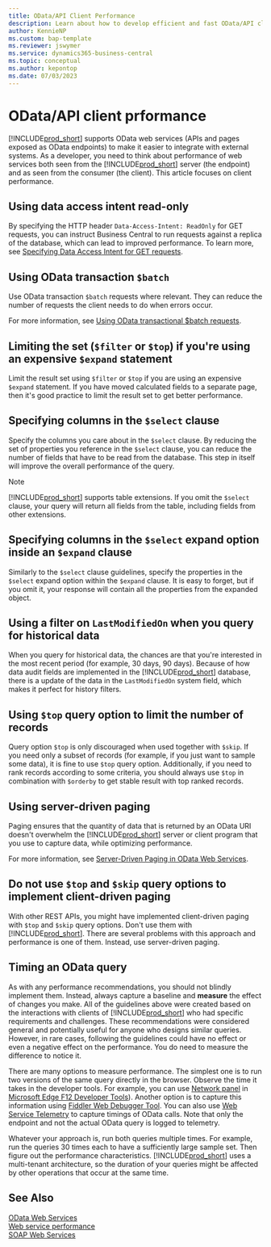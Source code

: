 ```yaml
---
title: OData/API Client Performance
description: Learn about how to develop efficient and fast OData/API clients for Business Central.
author: KennieNP
ms.custom: bap-template
ms.reviewer: jswymer
ms.service: dynamics365-business-central
ms.topic: conceptual
ms.author: kepontop
ms.date: 07/03/2023
---
```


# OData/API client prformance

[!INCLUDE[prod_short](../developer/includes/prod_short.md)] supports OData web services (APIs and pages exposed as OData endpoints) to make it easier to integrate with external systems. As a developer, you need to think about performance of web services both seen from the [!INCLUDE[prod_short](../developer/includes/prod_short.md)] server (the endpoint) and as seen from the consumer (the client). This article focuses on client performance.

## Using data access intent read-only

By specifying the HTTP header `Data-Access-Intent: ReadOnly` for GET requests, you can instruct Business Central to run requests against a replica of the database, which can lead to improved performance. To learn more, see [Specifying Data Access Intent for GET requests](../developer/devenv-connect-apps-tips.md#DataAccessIntent).

## Using OData transaction `$batch`

Use OData transaction `$batch` requests where relevant. They can reduce the number of requests the client needs to do when errors occur. 

For more information, see [Using OData transactional $batch requests](/dynamics365/business-central/dev-itpro/webservices/use-odata-batch).

## Limiting the set (`$filter` or `$top`) if you're using an expensive `$expand` statement

Limit the result set using `$filter` or `$top` if you are using an expensive `$expand` statement. If you have moved calculated fields to a separate page, then it's good practice to limit the result set to get better performance.

## Specifying columns in the `$select` clause

Specify the columns you care about in the `$select` clause. By reducing the set of properties you reference in the `$select` clause, you can reduce the number of fields that have to be read from the database. This step in itself will improve the overall performance of the query.
 
> [!NOTE]
> [!INCLUDE[prod_short](../developer/includes/prod_short.md)] supports table extensions. If you omit the `$select` clause, your query will return all fields from the table, including fields from other extensions.

## Specifying columns in the `$select` expand option inside an `$expand` clause

Similarly to the `$select` clause guidelines, specify the properties in the `$select` expand option within the `$expand` clause. It is easy to forget, but if you omit it, your response will contain all the properties from the expanded object.

## Using a filter on `LastModifiedOn` when you query for historical data

When you query for historical data, the chances are that you're interested in the most recent period (for example, 30 days, 90 days). Because of how data audit fields are implemented in the [!INCLUDE[prod_short](../developer/includes/prod_short.md)] database, there is a update of the data in the `LastModifiedOn` system field, which makes it perfect for history filters.

## Using `$top` query option to limit the number of records

Query option `$top` is only discouraged when used together with `$skip`. If you need only a subset of records (for example, if you just want to sample some data), it is fine to use `$top` query option. Additionally, if you need to rank records according to some criteria, you should always use `$top` in combination with `$orderby` to get stable result with top ranked records.

## Using server-driven paging

Paging ensures that the quantity of data that is returned by an OData URI doesn't overwhelm the [!INCLUDE[prod_short](../developer/includes/prod_short.md)] server or client program that you use to capture data, while optimizing performance. 

For more information, see [Server-Driven Paging in OData Web Services](server-driven-paging-in-odata-web-services.md).

## Do not use `$top` and `$skip` query options to implement client-driven paging

With other REST APIs, you might have implemented client-driven paging with `$top` and `$skip` query options. Don't use them with [!INCLUDE[prod_short](../developer/includes/prod_short.md)]. There are several problems with this approach and performance is one of them. Instead, use server-driven paging.

## Timing an OData query

As with any performance recommendations, you should not blindly implement them. Instead, always capture a baseline and **measure** the effect of changes you make. All of the guidelines above were created based on the interactions with clients of [!INCLUDE[prod_short](../developer/includes/prod_short.md)] who had specific requirements and challenges. These recommendations were considered general and potentially useful for anyone who designs similar queries. However, in rare cases, following the guidelines could have no effect or even a negative effect on the performance. You do need to measure the difference to notice it. 

There are many options to measure performance. The simplest one is to run two versions of the same query directly in the browser. Observe the time it takes in the developer tools. For example, you can use [Network panel](/microsoft-edge/devtools-guide/network#network-request-list) in [Microsoft Edge F12 Developer Tools](/microsoft-edge/devtools-guide)). Another option is to capture this information using [Fiddler Web Debugger Tool](/windows/win32/win7appqual/fiddler-web-debugger-tool). You can also use [Web Service Telemetry](../administration/telemetry-webservices-trace.md) to capture timings of OData calls. Note that only the endpoint and not the actual OData query is logged to telemetry.

Whatever your approach is, run both queries multiple times. For example, run the queries 30 times each to have a sufficiently large sample set. Then figure out the performance characteristics. [!INCLUDE[prod_short](../developer/includes/prod_short.md)] uses a  multi-tenant architecture, so the duration of your queries might be affected by other operations that occur at the same time. 


## See Also

[OData Web Services](OData-Web-Services.md)  
[Web service performance](web-service-performance.md)  
[SOAP Web Services](SOAP-Web-Services.md)  
